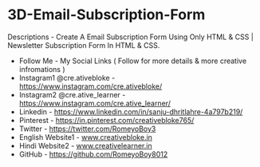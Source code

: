 # 3D-Email-Subscription-Form
Descriptions - Create A Email Subscription Form Using Only HTML &amp; CSS | Newsletter Subscription Form In HTML &amp; CSS.
* Follow Me - My Social Links ( Follow for more details & more creative infromations )
* Instagram1 @cre.ativebloke - https://www.instagram.com/cre.ativebloke/
* Instagram2 @cre.ative_learner - https://www.instagram.com/cre.ative_learner/
* Linkedin - https://www.linkedin.com/in/sanju-dhritlahre-4a797b219/
* Pinterest - https://in.pinterest.com/creativebloke765/
* Twitter - https://twitter.com/RomeyoBoy3
* English Website1 - www.creativebloke.in
* Hindi Website2 - www.creativelearner.in
* GitHub - https://github.com/RomeyoBoy8012
